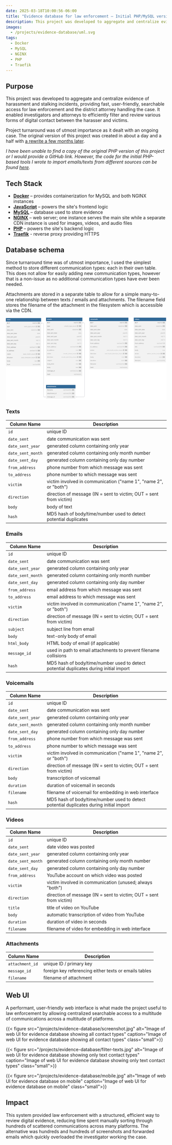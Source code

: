 ```yaml
---
date: 2025-03-18T10:00:56-06:00
title: "Evidence database for law enforcement – Initial PHP/MySQL version"
description: This project was developed to aggregate and centralize evidence of harassment and stalking incidents, providing fast, user-friendly, searchable access for law enforcement and district attorney.
images:
  - /projects/evidence-database/uml.svg
tags:
  - Docker
  - MySQL
  - NGINX
  - PHP
  - Traefik
---
```

## Purpose

This project was developed to aggregate and centralize evidence of harassment and stalking incidents, providing fast, user-friendly, searchable access for law enforcement and the district attorney handling the case. It enabled investigators and attorneys to efficiently filter and review various forms of digital contact between the harasser and victims.

Project turnaround was of utmost importance as it dealt with an ongoing case. The original version of this project was created in about a day and a half with [a rewrite a few months later](../evidence-database-rewrite/).

*I have been unable to find a copy of the original PHP version of this project or I would provide a GitHub link. However, the code for the initial PHP-based tools I wrote to import emails/texts from different sources can be found [here](https://github.com/jesse-kaufman/evidencedb/tree/main/import_tools).*

## Tech Stack

- [**Docker**](https://www.docker.com) – provides containerization for MySQL and both NGINX instances
- [**JavaScript**](https://www.javascript.com/) – powers the site's frontend logic
- [**MySQL**](https://www.mysql.com) – database used to store evidence
- [**NGINX**](https://nginx.org/) – web server; one instance serves the main site while a separate CDN instance is used for images, videos, and audio files
- [**PHP**](https://www.php.net) – powers the site's backend logic
- [**Traefik**](https://traefik.io/traefik/) - reverse proxy providing HTTPS

## Database schema

Since turnaround time was of utmost importance, I used the simplest method to store different communication types: each in their own table. This does not allow for easily adding new communication types, however that is a non-issue as no additional communication types have ever been needed.

Attachments are stored in a separate table to allow for a simple many-to-one relationship between texts / emails and attachments. The filename field stores the filename of the attachment in the filesystem which is accessible via the CDN.

![UML Diagram of database schema](uml.svg)

### Texts

| Column Name       | Description                                                        |
| ----------------- | ------------------------------------------------------------------ |
| `id`              | unique ID                                                          |
| `date_sent`       | date communication was sent                                        |
| `date_sent_year`  | generated column containing only year                              |
| `date_sent_month` | generated column containing only month number                      |
| `date_sent_day`   | generated column containing only day number                        |
| `from_address`    | phone number from which message was sent                           |
| `to_address`      | phone number to which message was sent                             |
| `victim`          | victim involved in communication ("name 1", "name 2", or "both")   |
| `direction`       | direction of message (IN = sent to victim; OUT = sent from victim) |
| `body`            | body of text                                                       |
| `hash`            | MD5 hash of body/time/number used to detect potential duplicates   |

### Emails

| Column Name       | Description                                                                            |
| ----------------- | -------------------------------------------------------------------------------------- |
| `id`              | unique ID                                                                              |
| `date_sent`       | date communication was sent                                                            |
| `date_sent_year`  | generated column containing only year                                                  |
| `date_sent_month` | generated column containing only month number                                          |
| `date_sent_day`   | generated column containing only day number                                            |
| `from_address`    | email address from which message was sent                                              |
| `to_address`      | email address to which message was sent                                                |
| `victim`          | victim involved in communication ("name 1", "name 2", or "both")                       |
| `direction`       | direction of message (IN = sent to victim; OUT = sent from victim)                     |
| `subject`         | subject line from email                                                                |
| `body`            | text-only body of email                                                                |
| `html_body`       | HTML body of email (if applicable)                                                     |
| `message_id`      | used in path to email attachments to prevent filename collisions                       |
| `hash`            | MD5 hash of body/time/number used to detect potential duplicates during initial import |

### Voicemails

| Column Name       | Description                                                                            |
| ----------------- | -------------------------------------------------------------------------------------- |
| `id`              | unique ID                                                                              |
| `date_sent`       | date communication was sent                                                            |
| `date_sent_year`  | generated column containing only year                                                  |
| `date_sent_month` | generated column containing only month number                                          |
| `date_sent_day`   | generated column containing only day number                                            |
| `from_address`    | phone number from which message was sent                                               |
| `to_address`      | phone number to which message was sent                                                 |
| `victim`          | victim involved in communication ("name 1", "name 2", or "both")                       |
| `direction`       | direction of message (IN = sent to victim; OUT = sent from victim)                     |
| `body`            | transcription of voicemail                                                             |
| `duration`        | duration of voicemail in seconds                                                       |
| `filename`        | filename of voicemail for embedding in web interface                                   |
| `hash`            | MD5 hash of body/time/number used to detect potential duplicates during initial import |

### Videos

| Column Name       | Description                                                        |
| ----------------- | ------------------------------------------------------------------ |
| `id`              | unique ID                                                          |
| `date_sent`       | date video was posted                                              |
| `date_sent_year`  | generated column containing only year                              |
| `date_sent_month` | generated column containing only month number                      |
| `date_sent_day`   | generated column containing only day number                        |
| `from_address`    | YouTube account on which video was posted                          |
| `victim`          | victim involved in communication (unused; always "both")           |
| `direction`       | direction of message (IN = sent to victim; OUT = sent from victim) |
| `title`           | title of video on YouTube                                          |
| `body`            | automatic transcription of video from YouTube                      |
| `duration`        | duration of video in seconds                                       |
| `filename`        | filename of video for embedding in web interface                   |

### Attachments

| Column Name     | Description                                           |
| --------------- | ----------------------------------------------------- |
| `attachment_id` | unique ID / primary key                               |
| `message_id`    | foreign key referencing either texts or emails tables |
| `filename`      | filename of attachment                                |

## Web UI

A performant, user-friendly web interface is what made the project useful to law enforcement by allowing centralized searchable access to a multitude of communications across a multitude of platforms.

{{< figure src="/projects/evidence-database/screenshot.jpg" alt="Image of web UI for evidence database showing all contact types" caption="Image of web UI for evidence database showing all contact types" class="small">}}

{{< figure src="/projects/evidence-database/filter-texts.jpg" alt="Image of web UI for evidence database showing only text contact types" caption="Image of web UI for evidence database showing only text contact types" class="small">}}

{{< figure src="/projects/evidence-database/mobile.jpg" alt="Image of web UI for evidence database on mobile" caption="Image of web UI for evidence database on mobile" class="small">}}

## Impact

This system provided law enforcement with a structured, efficient way to review digital evidence, reducing time spent manually sorting through hundreds of scattered communications across many platforms. The alternative was hundreds and hundreds of screenshots and forwarded emails which quickly overloaded the investigator working the case.
